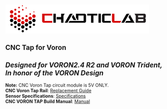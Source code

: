 <img src="Images/Logo/CHAOTICLAB LOGO.png"/>

## CNC Tap for Voron
## *Designed for VORON2.4 R2 and VORON Trident, In honor of the VORON Design*  
**Note:** CNC Voron Tap circuit module is 5V ONLY.  
**CNC Voron Tap Rail**: [Replacement Guide](https://www.youtube.com/watch?v=EFNEYZ-nvDA&t=15s)  
**Sensor Specifications**: [Specifications](Images/Specifications)  
**CNC VORON TAP Build Manual**: [Manual](Manual/CNC_Voron_Tap_Build_Guide.pdf)  
